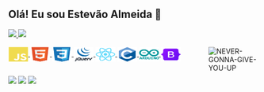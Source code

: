 ## Olá! Eu sou Estevão Almeida :vulcan_salute:
 <div>
  <a href="https://github.com/rimesestevao">
  <img height="180em" src="https://github-readme-stats.vercel.app/api?username=rimesestevao&show_icons=true&theme=darcula&include_all_commits=true&count_private=true"/>
  <img height="180em" src="https://github-readme-stats.vercel.app/api/top-langs/?username=rimesestevao&layout=compact&langs_count=7&theme=darcula"/>
</div>
<div style="display: inline_block"><br>
  <img align="center" alt="Js" height="30" width="40" src="https://raw.githubusercontent.com/devicons/devicon/master/icons/javascript/javascript-plain.svg">
  <img align="center" alt="HTML" height="30" width="40" src="https://raw.githubusercontent.com/devicons/devicon/master/icons/html5/html5-original.svg">
  <img align="center" alt="CSS" height="30" width="40" src="https://raw.githubusercontent.com/devicons/devicon/master/icons/css3/css3-original.svg">
 <img align="center" alt="JQuerry" height="30" width="40" src="https://raw.githubusercontent.com/devicons/devicon/master/icons/jquery/jquery-original-wordmark.svg">
 <img align="center" alt="React" height="30" width="40" src="https://github.com/devicons/devicon/blob/master/icons/react/react-original.svg">
 <img align="center" alt="C" height="30" width="40" src="https://raw.githubusercontent.com/devicons/devicon/master/icons/c/c-original.svg">
 <img align="center" alt="Arduino" height="30" width="40" src="https://raw.githubusercontent.com/devicons/devicon/master/icons/arduino/arduino-original-wordmark.svg">
 <img align="center" alt="Bootstrap" height="30" width="40" src="https://raw.githubusercontent.com/devicons/devicon/master/icons/bootstrap/bootstrap-original.svg">
 <img align="right" alt="NEVER-GONNA-GIVE-YOU-UP" height="83.4" width="100" src="https://i.pinimg.com/originals/88/82/bc/8882bcf327896ab79fb97e85ae63a002.gif">
</div>
  
  ##
 
<div> 
  <a href="https://www.instagram.com/estevao.almeida/" target="_blank"><img src="https://img.shields.io/badge/-Instagram-%23E4405F?style=for-the-badge&logo=instagram&logoColor=white" target="_blank"></a>
  <a href = "mailto:estevaotrab@gmail.com"><img src="https://img.shields.io/badge/-Gmail-%23333?style=for-the-badge&logo=gmail&logoColor=white" target="_blank"></a>
  <a href="https://www.linkedin.com/in/estevaoalmeida/" target="_blank"><img src="https://img.shields.io/badge/-LinkedIn-%230077B5?style=for-the-badge&logo=linkedin&logoColor=white" target="_blank"></a> 
</div>
